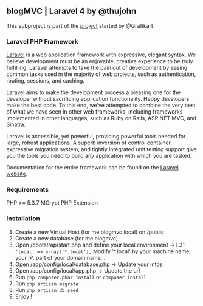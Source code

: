 ## blogMVC | Laravel 4 by @thujohn

This subproject is part of the [project](https://github.com/Grafikart/BlogMVC) started by @Grafikart


### Laravel PHP Framework

[Laravel](http://laravel.com) is a web application framework with expressive, elegant syntax. We believe development must be an enjoyable, creative experience to be truly fulfilling. Laravel attempts to take the pain out of development by easing common tasks used in the majority of web projects, such as authentication, routing, sessions, and caching.

Laravel aims to make the development process a pleasing one for the developer without sacrificing application functionality. Happy developers make the best code. To this end, we've attempted to combine the very best of what we have seen in other web frameworks, including frameworks implemented in other languages, such as Ruby on Rails, ASP.NET MVC, and Sinatra.

Laravel is accessible, yet powerful, providing powerful tools needed for large, robust applications. A superb inversion of control container, expressive migration system, and tightly integrated unit testing support give you the tools you need to build any application with which you are tasked.

Documentation for the entire framework can be found on the [Laravel website](http://laravel.com/docs).


### Requirements

PHP >= 5.3.7
MCrypt PHP Extension


### Installation

1. Create a new Virtual Host (for me blogmvc.local) on /public
2. Create a new database (for me blogmvc)
3. Open /bootstrap/start.php and define your local environment
-> L31 ```'local' => array('*.local'),``` Modify '*.local' by your machine name, your IP, part of your domain name...
4. Open /app/config/local/database.php
-> Update your infos
5. Open /app/config/local/app.php
-> Update the url
6. Run ```php composer.phar install``` or ```composer install```
7. Run ```php artisan migrate```
8. Run ```php artisan db:seed```
9. Enjoy !